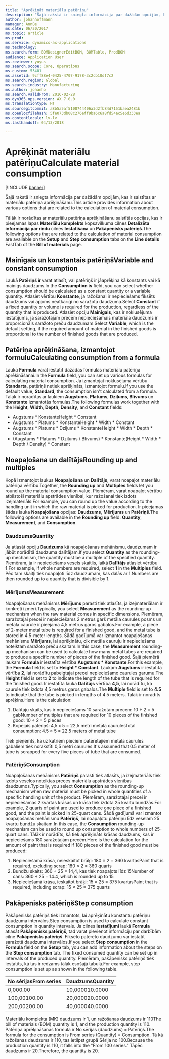 ```yaml
---
title: "Aprēķināt materiālu patēriņu"
description: "Šajā rakstā ir sniegta informācija par dažādām opcijām, kas ir saistītas ar materiālu patēriņa aprēķināšanu."
author: johanhoffmann
manager: AnnBe
ms.date: 06/20/2017
ms.topic: article
ms.prod: 
ms.service: dynamics-ax-applications
ms.technology: 
ms.search.form: BOMDesignerEditBOM, BOMTable, ProdBOM
audience: Application User
ms.reviewer: yuyus
ms.search.scope: Core, Operations
ms.custom: 53401
ms.assetid: 9cff88e4-0425-4707-9178-3c2cb10df7c2
ms.search.region: Global
ms.search.industry: Manufacturing
ms.author: johanho
ms.search.validFrom: 2016-02-28
ms.dyn365.ops.version: AX 7.0.0
ms.translationtype: HT
ms.sourcegitcommit: a8b5a5af5108744406a3d2fb84d7151baea2481b
ms.openlocfilehash: 5fe073db08c276eff9ba6c6a8fd54ac5e6d333ea
ms.contentlocale: lv-lv
ms.lasthandoff: 04/13/2018

---
```


# <a name="calculate-material-consumption"></a><span data-ttu-id="b36c5-103">Aprēķināt materiālu patēriņu</span><span class="sxs-lookup"><span data-stu-id="b36c5-103">Calculate material consumption</span></span>

[!INCLUDE [banner](../includes/banner.md)]

<span data-ttu-id="b36c5-104">Šajā rakstā ir sniegta informācija par dažādām opcijām, kas ir saistītas ar materiālu patēriņa aprēķināšanu.</span><span class="sxs-lookup"><span data-stu-id="b36c5-104">This article provides information about various options that are related to the calculation of material consumption.</span></span> 

<span data-ttu-id="b36c5-105">Tālāk ir norādītas ar materiālu patēriņa aprēķināšanu saistītās opcijas, kas ir pieejamas lapas **Materiālu komplekts** kopsavilkuma cilnes **Detalizēta informācija par rindu** cilnēs **Iestatīšana** un **Pakāpenisks patēriņš**.</span><span class="sxs-lookup"><span data-stu-id="b36c5-105">The following options that are related to the calculation of material consumption are available on the **Setup** and **Step consumption** tabs on the **Line details** FastTab of the **Bill of materials** page.</span></span>

## <a name="variable-and-constant-consumption"></a><span data-ttu-id="b36c5-106">Mainīgais un konstantais patēriņš</span><span class="sxs-lookup"><span data-stu-id="b36c5-106">Variable and constant consumption</span></span>
<span data-ttu-id="b36c5-107">Laukā **Patēriņš ir** varat atlasīt, vai patēriņš ir jāaprēķina kā konstants vai kā mainīgs daudzums.</span><span class="sxs-lookup"><span data-stu-id="b36c5-107">In the **Consumption is** field, you can select whether consumption should be calculated as a constant quantity or a variable quantity.</span></span> <span data-ttu-id="b36c5-108">Atlasiet vērtību **Konstante**, ja ražošanai ir nepieciešams fiksēts daudzums vai apjoms neatkarīgi no saražotā daudzuma.</span><span class="sxs-lookup"><span data-stu-id="b36c5-108">Select **Constant** if a fixed quantity or volume is required for the production, regardless of the quantity that is produced.</span></span> <span data-ttu-id="b36c5-109">Atlasiet opciju **Mainīgais**, kas ir noklusējuma iestatījums, ja saražotajām precēm nepieciešamais materiāla daudzums ir proporcionāls saražoto preču daudzumam.</span><span class="sxs-lookup"><span data-stu-id="b36c5-109">Select **Variable**, which is the default setting, if the required amount of material in the finished goods is proportional to the number of finished goods that are produced.</span></span>

## <a name="calculating-consumption-from-a-formula"></a><span data-ttu-id="b36c5-110">Patēriņa aprēķināšana, izmantojot formulu</span><span class="sxs-lookup"><span data-stu-id="b36c5-110">Calculating consumption from a formula</span></span>
<span data-ttu-id="b36c5-111">Laukā **Formula** varat iestatīt dažādas formulas materiālu patēriņa aprēķināšanai.</span><span class="sxs-lookup"><span data-stu-id="b36c5-111">In the **Formula** field, you can set up various formulas for calculating material consumption.</span></span> <span data-ttu-id="b36c5-112">Ja izmantojat noklusējuma vērtību **Standarta**, patēriņš netiek aprēķināts, izmantojot formulu.</span><span class="sxs-lookup"><span data-stu-id="b36c5-112">If you use the default value, **Standard**, the consumption isn't calculated from a formula.</span></span> <span data-ttu-id="b36c5-113">Tālāk ir norādītas ar laukiem **Augstums**, **Platums**, **Dziļums**, **Blīvums** un **Konstante** izmantotās formulas.</span><span class="sxs-lookup"><span data-stu-id="b36c5-113">The following formulas work together with the **Height**, **Width**, **Depth**, **Density**, and **Constant** fields:</span></span>

-   <span data-ttu-id="b36c5-114">Augstums \* Konstante</span><span class="sxs-lookup"><span data-stu-id="b36c5-114">Height \* Constant</span></span>
-   <span data-ttu-id="b36c5-115">Augstums \* Platums \* Konstante</span><span class="sxs-lookup"><span data-stu-id="b36c5-115">Height \* Width \* Constant</span></span>
-   <span data-ttu-id="b36c5-116">Augstums \* Platums \* Dziļums \* Konstante</span><span class="sxs-lookup"><span data-stu-id="b36c5-116">Height \* Width \* Depth \* Constant</span></span>
-   <span data-ttu-id="b36c5-117">(Augstums \* Platums \* Dziļums / Blīvums) \* Konstante</span><span class="sxs-lookup"><span data-stu-id="b36c5-117">(Height \* Width \* Depth / Density) \* Constant</span></span>

## <a name="rounding-up-and-multiples"></a><span data-ttu-id="b36c5-118">Noapaļošana un dalītājs</span><span class="sxs-lookup"><span data-stu-id="b36c5-118">Rounding up and multiples</span></span>
<span data-ttu-id="b36c5-119">Kopā izmantojot laukus **Noapaļošana** un **Dalītājs**, varat noapaļot materiālu patēriņa vērtību.</span><span class="sxs-lookup"><span data-stu-id="b36c5-119">Together, the **Rounding up** and **Multiples** fields let you round up the material consumption value.</span></span> <span data-ttu-id="b36c5-120">Piemēram, varat noapaļot vērtību atbilstoši materiālu apstrādes vienībai, kur ražošanai tiek izdots izejmateriāls.</span><span class="sxs-lookup"><span data-stu-id="b36c5-120">For example, you can round up the value according to the handling unit in which the raw material is picked for production.</span></span> <span data-ttu-id="b36c5-121">Ir pieejamas šādas lauka **Noapaļošana** opcijas: **Daudzums**, **Mērījums** un **Patēriņš**.</span><span class="sxs-lookup"><span data-stu-id="b36c5-121">The following options are available in the **Rounding up** field: **Quantity**, **Measurement**, and **Consumption**.</span></span>

### <a name="quantity"></a><span data-ttu-id="b36c5-122">Daudzums</span><span class="sxs-lookup"><span data-stu-id="b36c5-122">Quantity</span></span>

<span data-ttu-id="b36c5-123">Ja atlasāt opciju **Daudzums** kā noapaļošanas mehānismu, daudzumam ir jābūt norādītā daudzuma dalītājam.</span><span class="sxs-lookup"><span data-stu-id="b36c5-123">If you select **Quantity** as the rounding-up mechanism, the quantity must be a multiple of the specified quantity.</span></span> <span data-ttu-id="b36c5-124">Piemēram, ja ir nepieciešams vesels skaitlis, laikā **Dalītājs** atlasiet vērtību **1**.</span><span class="sxs-lookup"><span data-stu-id="b36c5-124">For example, if whole numbers are required, select **1** in the **Multiples** field.</span></span> <span data-ttu-id="b36c5-125">Pēc tam skaitļi tiek noapaļoti līdz daudzumam, kas dalās ar 1.</span><span class="sxs-lookup"><span data-stu-id="b36c5-125">Numbers are then rounded up to a quantity that is divisible by 1.</span></span>

### <a name="measurement"></a><span data-ttu-id="b36c5-126">Mērījums</span><span class="sxs-lookup"><span data-stu-id="b36c5-126">Measurement</span></span>

<span data-ttu-id="b36c5-127">Noapaļošanas mehānisms **Mērījums** parasti tiek atlasīts, ja izejmateriālam ir konkrēti izmēri.</span><span class="sxs-lookup"><span data-stu-id="b36c5-127">Typically, you select **Measurement** as the rounding-up mechanism when the raw material comes in specific dimensions.</span></span> <span data-ttu-id="b36c5-128">Piemēram, saražotajai precei ir nepieciešams 2 metrus garš metāla caurules posms un metāla caurule ir pieejama 4,5 metrus garos gabalos.</span><span class="sxs-lookup"><span data-stu-id="b36c5-128">For example, a piece of 2-meter metal tube is required for a finished good, and the metal tube is stored in 4.5-meter lengths.</span></span> <span data-ttu-id="b36c5-129">Šādā gadījumā var izmantot noapaļošanas mehānismu **Mērījums**, lai aprēķinātu, cik metāla cauruļu ir nepieciešams noteiktam saražoto preču skaitam.</span><span class="sxs-lookup"><span data-stu-id="b36c5-129">In this case, the **Measurement** rounding-up mechanism can be used to calculate how many metal tubes are required to produce a specific number of pieces of the finished good.</span></span> <span data-ttu-id="b36c5-130">Šajā piemērā laukam **Formula** ir iestatīta vērtība **Augstums \* Konstante**.</span><span class="sxs-lookup"><span data-stu-id="b36c5-130">For this example, the **Formula** field is set to **Height \* Constant**.</span></span> <span data-ttu-id="b36c5-131">Laukam **Augstums** ir iestatīta vērtība **2**, lai norādītu pabeigtajai precei nepieciešamo caurules garumu.</span><span class="sxs-lookup"><span data-stu-id="b36c5-131">The **Height** field is set to **2** to indicate the length of the tube that is required for the finished good.</span></span> <span data-ttu-id="b36c5-132">Ir iestatīta lauka **Dalītājs** vērtība **4,5**, lai norādītu, ka caurule tiek izdota 4,5 metrus garos gabalos.</span><span class="sxs-lookup"><span data-stu-id="b36c5-132">The **Multiple** field is set to **4.5** to indicate that the tube is picked in lengths of 4.5 meters.</span></span> <span data-ttu-id="b36c5-133">Tālāk ir norādīts aprēķins.</span><span class="sxs-lookup"><span data-stu-id="b36c5-133">Here is the calculation:</span></span>

1.  <span data-ttu-id="b36c5-134">Dalītāju skaits, kas ir nepieciešams 10 saražotām precēm: 10 ÷ 2 = 5 gab</span><span class="sxs-lookup"><span data-stu-id="b36c5-134">Number of multiples that are required for 10 pieces of the finished good: 10 ÷ 2 = 5 pieces</span></span>
2.  <span data-ttu-id="b36c5-135">Kopējais patēriņš: 4,5 x 5 = 22,5 metri metāla caurules</span><span class="sxs-lookup"><span data-stu-id="b36c5-135">Total consumption:  4.5 × 5 = 22.5 meters of metal tube</span></span>

<span data-ttu-id="b36c5-136">Tiek pieņemts, ka uz katriem pieciem patērētajiem metāla caurules gabaliem tiek norakstīti 0,5 metri caurules.</span><span class="sxs-lookup"><span data-stu-id="b36c5-136">It's assumed that 0.5 meter of tube is scrapped for every five pieces of tube that are consumed.</span></span>

### <a name="consumption"></a><span data-ttu-id="b36c5-137">Patēriņš</span><span class="sxs-lookup"><span data-stu-id="b36c5-137">Consumption</span></span>

<span data-ttu-id="b36c5-138">Noapaļošanas mehānisms **Patēriņš** parasti tiek atlasīts, ja izejmateriāls tiek izdots veselos noteiktas preces materiālu apstrādes vienības daudzumos.</span><span class="sxs-lookup"><span data-stu-id="b36c5-138">Typically, you select **Consumption** as the rounding-up mechanism when raw material must be picked in whole quantities of a specific handling unit of the product.</span></span> <span data-ttu-id="b36c5-139">Piemēram, saražotajai precei ir nepieciešamas 2 kvartas krāsas un krāsa tiek izdota 25 kvartu bundžās.</span><span class="sxs-lookup"><span data-stu-id="b36c5-139">For example, 2 quarts of paint are used to produce one piece of a finished good, and the paint is picked in 25-quart cans.</span></span> <span data-ttu-id="b36c5-140">Šādā gadījumā var izmantot noapaļošanas mehānismu **Patēriņš**, lai noapaļotu patēriņu līdz veselam 25 kvartu bundžu skaitam.</span><span class="sxs-lookup"><span data-stu-id="b36c5-140">In this case, the **Consumption** rounding-up mechanism can be used to round up consumption to whole numbers of 25-quart cans.</span></span> <span data-ttu-id="b36c5-141">Tālāk ir norādīts, kā tiek aprēķināts krāsas daudzums, kas ir nepieciešams 180 saražotajām precēm.</span><span class="sxs-lookup"><span data-stu-id="b36c5-141">Here is the calculation for the amount of paint that is required if 180 pieces of the finished good must be produced:</span></span>

1.  <span data-ttu-id="b36c5-142">Nepieciešamā krāsa, neieskaitot brāķi: 180 × 2 = 360 kvartas</span><span class="sxs-lookup"><span data-stu-id="b36c5-142">Paint that is required, excluding scrap: 180 × 2 = 360 quarts</span></span>
2.  <span data-ttu-id="b36c5-143">Bundžu skaits: 360 ÷ 25 = 14,4, kas tiek noapaļots līdz 15</span><span class="sxs-lookup"><span data-stu-id="b36c5-143">Number of cans: 360 ÷ 25 = 14.4, which is rounded up to 15</span></span>
3.  <span data-ttu-id="b36c5-144">Nepieciešamā krāsa, ieskaitot brāķi: 15 × 25 = 375 kvartas</span><span class="sxs-lookup"><span data-stu-id="b36c5-144">Paint that is required, including scrap: 15 × 25 = 375 quarts</span></span>

## <a name="step-consumption"></a><span data-ttu-id="b36c5-145">Pakāpenisks patēriņš</span><span class="sxs-lookup"><span data-stu-id="b36c5-145">Step consumption</span></span>
<span data-ttu-id="b36c5-146">Pakāpenisks patēriņš tiek izmantots, lai aprēķinātu konstantu patēriņu daudzuma intervālos.</span><span class="sxs-lookup"><span data-stu-id="b36c5-146">Step consumption is used to calculate constant consumption in quantity intervals.</span></span> <span data-ttu-id="b36c5-147">Ja cilnes **Iestatījumi** laukā **Formula** atlasāt **Pakāpenisks patēriņš**, tad varat pievienot informāciju par darbībām cilnē **Pakāpenisks patēriņš**. Fiksēto patērēto daudzumu var iestatīt saražotā daudzuma intervālos.</span><span class="sxs-lookup"><span data-stu-id="b36c5-147">If you select **Step consumption** in the **Formula** field on the **Setup** tab, you can add information about the steps on the **Step consumption** tab. The fixed consumed quantity can be set up in intervals of the produced quantity.</span></span> <span data-ttu-id="b36c5-148">Piemēram, pakāpenisks patēriņš tiek iestatīts, kā tas ir redzams tālāk esošajā tabulā.</span><span class="sxs-lookup"><span data-stu-id="b36c5-148">For example, step consumption is set up as shown in the following table.</span></span>

| <span data-ttu-id="b36c5-149">No sērijas</span><span class="sxs-lookup"><span data-stu-id="b36c5-149">From series</span></span> | <span data-ttu-id="b36c5-150">Daudzums</span><span class="sxs-lookup"><span data-stu-id="b36c5-150">Quantity</span></span> |
|-------------|----------|
| <span data-ttu-id="b36c5-151">0,00</span><span class="sxs-lookup"><span data-stu-id="b36c5-151">0.00</span></span>        | <span data-ttu-id="b36c5-152">10,0000</span><span class="sxs-lookup"><span data-stu-id="b36c5-152">10.0000</span></span>  |
| <span data-ttu-id="b36c5-153">100,00</span><span class="sxs-lookup"><span data-stu-id="b36c5-153">100.00</span></span>      | <span data-ttu-id="b36c5-154">20,0000</span><span class="sxs-lookup"><span data-stu-id="b36c5-154">20.0000</span></span>  |
| <span data-ttu-id="b36c5-155">200,00</span><span class="sxs-lookup"><span data-stu-id="b36c5-155">200.00</span></span>      | <span data-ttu-id="b36c5-156">40,0000</span><span class="sxs-lookup"><span data-stu-id="b36c5-156">40.0000</span></span>  |

<span data-ttu-id="b36c5-157">Materiālu komplekta (MK) daudzums ir 1, un ražošanas daudzums ir 110</span><span class="sxs-lookup"><span data-stu-id="b36c5-157">The bill of materials (BOM) quantity is 1, and the production quantity is 110.</span></span> <span data-ttu-id="b36c5-158">Patēriņa aprēķināšanas formula ir No sērijas (daudzums) = Patēriņš.</span><span class="sxs-lookup"><span data-stu-id="b36c5-158">The formula for the consumption is From series (Quantity) = Consumption.</span></span> <span data-ttu-id="b36c5-159">Tā kā ražošanas daudzums ir 110, tas ietilpst grupā Sērija no 100.</span><span class="sxs-lookup"><span data-stu-id="b36c5-159">Because the production quantity is 110, it falls into the "From 100 series."</span></span> <span data-ttu-id="b36c5-160">Tāpēc daudzums ir 20.</span><span class="sxs-lookup"><span data-stu-id="b36c5-160">Therefore, the quantity is 20.</span></span>




